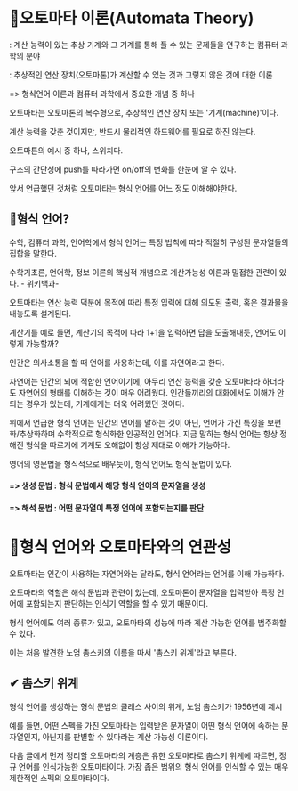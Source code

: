 




# 🔔오토마타 이론(Automata Theory)
: 계산 능력이 있는 추상 기계와 그 기계를 통해 풀 수 있는 문제들을 연구하는 컴퓨터 과학의 분야 

: 추상적인 연산 장치(오토마톤)가 계산할 수 있는 것과 그렇지 않은 것에 대한 이론

   => 형식언어 이론과 컴퓨터 과학에서 중요한 개념 중 하나



오토마타는 오토마톤의 복수형으로, 추상적인 연산 장치 또는 '기계(machine)'이다.

계산 능력을 갖춘 것이지만, 반드시 물리적인 하드웨어를 필요로 하진 않는다.



오토마톤의 예시 중 하나, 스위치다.


구조의 간단성에 push를 따라가면 on/off의 변화를 한눈에 알 수 있다.

앞서 언급했던 것처럼 오토마타는 형식 언어를 어느 정도 이해해야한다.



## 🔔형식 언어?
수학, 컴퓨터 과학, 언어학에서 형식 언어는 특정 법칙에 따라 적절히 구성된 문자열들의 집합을 말한다.

수학기초론, 언어학, 정보 이론의 핵심적 개념으로 계산가능성 이론과 밀접한 관련이 있다.   - 위키백과-





오토마타는 연산 능력 덕분에 목적에 따라 특정 입력에 대해 의도된 출력, 혹은 결과물을 내놓도록 설계된다.

계산기를 예로 들면, 계산기의 목적에 따라 1+1을 입력하면 답을 도출해내듯, 언어도 이렇게 가능할까?



인간은 의사소통을 할 때 언어를 사용하는데, 이를 자연어라고 한다.

자연어는 인간의 뇌에 적합한 언어이기에, 아무리 연산 능력을 갖춘 오토마타라 하더라도 자연어의 형태를 이해하는 것이 매우 어려웠다. 인간들끼리의 대화에서도 이해가 안되는 경우가 있는데, 기계에게는 더욱 어려웠던 것이다.



위에서 언급한 형식 언어는 인간의 언어를 말하는 것이 아닌, 언어가 가진 특징을 보편화/추상화하며 수학적으로 형식화한 인공적인 언어다. 지금 말하는 형식 언어는 항상 정해진 형식을 따르기에 기계도 오해없이 항상 제대로 이해가 가능하다.



영어의 영문법을 형식적으로 배우듯이, 형식 언어도 형식 문법이 있다.

#### => 생성 문법 : 형식 문법에서 해당 형식 언어의 문자열을 생성 

#### => 해석 문법 : 어떤 문자열이 특정 언어에 포함되는지를 판단



# 🤔형식 언어와 오토마타와의 연관성
오토마타는 인간이 사용하는 자연어와는 달라도, 형식 언어라는 언어를 이해 가능하다.

오토마타의 역할은 해석 문법과 관련이 있는데, 오토마톤이 문자열을 입력받아 특정 언어에 포함되는지 판단하는 인식기 역할을 할 수 있기 때문이다.



형식 언어에도 여러 종류가 있고, 오토마타의 성능에 따라 계산 가능한 언어를 범주화할 수 있다.

이는 처음 발견한 노엄 촘스키의 이름을 따서 '촘스키 위계'라고 부른다.



## ✔  촘스키 위계
형식 언어를 생성하는 형식 문법의 클래스 사이의 위계, 노엄 촘스키가 1956년에 제시


예를 들면, 어떤 스펙을 가진 오토마타는 입력받은 문자열이 어떤 형식 언어에 속하는 문자열인지, 아닌지를 판별할 수 있다라는 계산 가능성 이론이다.




다음 글에서 먼저 정리할 오토마타의 계층은 유한 오토마타로 촘스키 위계에 따르면, 정규 언어를 인식가능한 오토마타이다. 가장 좁은 범위의 형식 언어를 인식할 수 있는 매우 제한적인 스펙의 오토마타이다.
